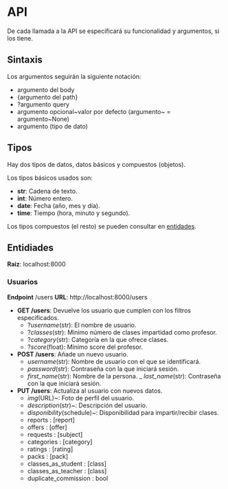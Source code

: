 # API

De cada llamada a la API se especificará su funcionalidad y argumentos, si los tiene.

## Sintaxis

Los argumentos seguirán la siguiente notación:

- argumento del body
- {argumento del path}
- ?argumento query
- argumento opcional~valor por defecto (argumento~ = argumento~None)
- argumento (tipo de dato)

## Tipos

Hay dos tipos de datos, datos básicos y compuestos (objetos).

Los tipos básicos usados son:

- **str**: Cadena de texto.
- **int**: Número entero.
- **date**: Fecha (año, mes y día).
- **time**: Tiempo (hora, minuto y segundo).

Los tipos compuestos (el resto) se pueden consultar en [entidades](entidades.md).

## Entidiades

**Raiz**: localhost:8000

### Usuarios

**Endpoint** /users
**URL**:  http://localhost:8000/users

- **GET /users**: Devuelve los usuario que cumplen con los filtros especificados.
    - ?_username_(str): El nombre de usuario.
    - ?_classes_(str): Mínimo número de clases impartidad como profesor.
    - ?_category_(str): Categoría en la que ofrece clases.
    - ?_score_(float): Mínimo score del profesor.
- **POST /users**: Añade un nuevo usuario.
    - _username_(str): Nombre de usuario con el que se identificará.
    - _password_(str): Contraseña con la que iniciará sesión.
    - _first\_name_(str): Nombre de la persona.
    _ _last\_name_(str): Contraseña con la que iniciará sesión.
- **PUT /users**: Actualiza al usuario con nuevos datos.
    - _img_(URL)~: Foto de perfil del usuario. 
    - _description_(str)~: Descripción del usuario. 
    - _disponibility_(schedule)~: Disponibilidad para impartir/recibir clases. 
    - reports : [report]
    - offers : [offer]
    - requests : [subject] 
    - categories : [category]   
    - ratings : [rating]
    - packs : [pack]
    - classes_as_student : [class]
    - classes_as_teacher : [class]
    - duplicate_commission : bool


